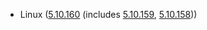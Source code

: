 - Linux ([5.10.160](https://lwn.net/Articles/918207) (includes [5.10.159](https://lwn.net/Articles/917899), [5.10.158](https://lwn.net/Articles/917402)))
